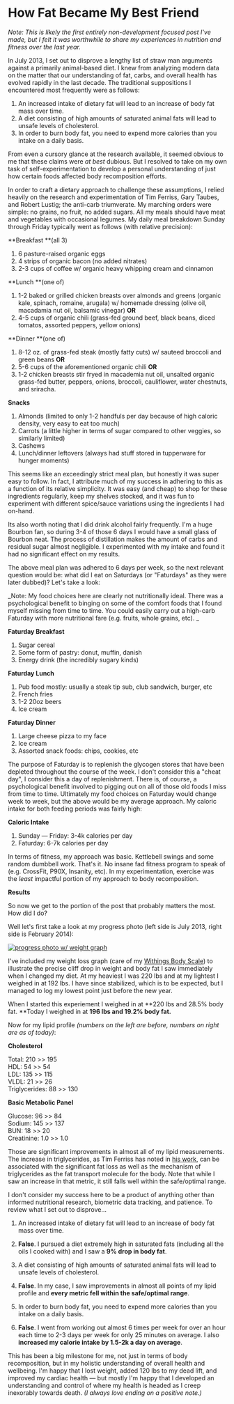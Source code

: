 # How Fat Became My Best Friend

_Note: This is likely the first entirely non-development focused post I've made, but I felt it was worthwhile to share my experiences in nutrition and fitness over the last year._

In July 2013, I set out to disprove a lengthy list of straw man arguments against a primarily animal-based diet. I knew from analyzing modern data on the matter that our understanding of fat, carbs, and overall health has evolved rapidly in the last decade. The traditional suppositions I encountered most frequently were as follows:

1.  An increased intake of dietary fat will lead to an increase of body fat mass over time.
2.  A diet consisting of high amounts of saturated animal fats will lead to unsafe levels of cholesterol.
3.  In order to burn body fat, you need to expend more calories than you intake on a daily basis.

From even a cursory glance at the research available, it seemed obvious to me that these claims were _at best_ dubious. But I resolved to take on my own task of self-experimentation to develop a personal understanding of just how certain foods affected body recomposition efforts.

In order to craft a dietary approach to challenge these assumptions, I relied heavily on the research and experimentation of Tim Ferriss, Gary Taubes, and Robert Lustig; the anti-carb triumverate. My marching orders were simple: no grains, no fruit, no added sugars. All my meals should have meat and vegetables with occasional legumes. My daily meal breakdown Sunday through Friday typically went as follows (with relative precision):

**Breakfast **(all 3)

1.  6 pasture-raised organic eggs
2.  4 strips of organic bacon (no added nitrates)
3.  2-3 cups of coffee w/ organic heavy whipping cream and cinnamon

**Lunch **(one of)

1.  1-2 baked or grilled chicken breasts over almonds and greens (organic kale, spinach, romaine, arugala) w/ homemade dressing (olive oil, macadamia nut oil, balsamic vinegar) **OR**
2.  4-5 cups of organic chili (grass-fed ground beef, black beans, diced tomatos, assorted peppers, yellow onions)

**Dinner **(one of)

1.  8-12 oz. of grass-fed steak (mostly fatty cuts) w/ sauteed broccoli and green beans **OR**
2.  5-6 cups of the aforementioned organic chili **OR**
3.  1-2 chicken breasts stir fryed in macademia nut oil, unsalted organic grass-fed butter, peppers, onions, broccoli, cauliflower, water chestnuts, and sriracha.

**Snacks**

1.  Almonds (limited to only 1-2 handfuls per day because of high caloric density, very easy to eat too much)
2.  Carrots (a little higher in terms of sugar compared to other veggies, so similarly limited)
3.  Cashews
4.  Lunch/dinner leftovers (always had stuff stored in tupperware for hunger moments)

This seems like an exceedingly strict meal plan, but honestly it was super easy to follow. In fact, I attribute much of my success in adhering to this as a function of its relative simplicity. It was easy (and cheap) to shop for these ingredients regularly, keep my shelves stocked, and it was fun to experiment with different spice/sauce variations using the ingredients I had on-hand.

Its also worth noting that I did drink alcohol fairly frequently. I'm a huge Bourbon fan, so during 3-4 of those 6 days I would have a small glass of Bourbon neat. The process of distillation makes the amount of carbs and residual sugar almost negligible. I experimented with my intake and found it had no significant effect on my results.

The above meal plan was adhered to 6 days per week, so the next relevant question would be: what did I eat on Saturdays (or "Faturdays" as they were later dubbed)? Let's take a look:

_Note: My food choices here are clearly not nutritionally ideal. There was a psychological benefit to binging on some of the comfort foods that I found myself missing from time to time. You could easily carry out a high-carb Faturday with more nutritional fare (e.g. fruits, whole grains, etc). _

**Faturday Breakfast**

1.  Sugar cereal
2.  Some form of pastry: donut, muffin, danish
3.  Energy drink (the incredibly sugary kinds)

**Faturday Lunch**

1.  Pub food mostly: usually a steak tip sub, club sandwich, burger, etc
2.  French fries
3.  1-2 20oz beers
4.  Ice cream

**Faturday Dinner**

1.  Large cheese pizza to my face
2.  Ice cream
3.  Assorted snack foods: chips, cookies, etc

The purpose of Faturday is to replenish the glycogen stores that have been depleted throughout the course of the week. I don't consider this a "cheat day", I consider this a day of replenishment. There is, of course, a psychological benefit involved to pigging out on all of those old foods I miss from time to time. Ultimately my food choices on Faturday would change week to week, but the above would be my average approach. My caloric intake for both feeding periods was fairly high:

**Caloric Intake**

1.  Sunday — Friday: 3-4k calories per day
2.  Faturday: 6-7k calories per day

In terms of fitness, my approach was basic. Kettlebell swings and some random dumbbell work. That's it. No insane fad fitness program to speak of (e.g. CrossFit, P90X, Insanity, etc). In my experimentation, exercise was the _least_ impactful portion of my approach to body recomposition.

**Results**

So now we get to the portion of the post that probably matters the most. How did I do?

Well let's first take a look at my progress photo (left side is July 2013, right side is February 2014):  

[![progress photo w/ weight graph](https://s3.amazonaws.com/spmurraydata/images/progress-w-graph.jpg)](https://s3.amazonaws.com/spmurraydata/images/progress-w-graph.jpg "Progress Photo")

I've included my weight loss graph (care of my [Withings Body Scale](http://withings.com/en/scales "Withings Body Scales")) to illustrate the precise cliff drop in weight and body fat I saw immediately when I changed my diet. At my heaviest I was 220 lbs and at my lightest I weighed in at 192 lbs. I have since stabilized, which is to be expected, but I managed to log my lowest point just before the new year.

When I started this experiement I weighed in at **220 lbs and 28.5% body fat. **Today I weighed in at **196 lbs and 19.2% body fat.**

Now for my lipid profile _(numbers on the left are before, numbers on right are as of today)_:

**Cholesterol** 

Total: 210 >> 195  
HDL: 54 >> 54  
LDL: 135 >> 115  
VLDL: 21 >> 26  
Triglycerides: 88 >> 130

**Basic Metabolic Panel**

Glucose: 96 >> 84  
Sodium: 145 >> 137  
BUN: 18 >> 20  
Creatinine: 1.0 >> 1.0

Those are significant improvements in almost all of my lipid measurements. The increase in triglycerides, as Tim Ferriss has noted in [his work](http://www.amazon.com/The-4-Hour-Body-Incredible-Superhuman/dp/030746363X), can be associated with the significant fat loss as well as the mechanism of triglycerides as the fat transport molecule for the body. Note that while I saw an increase in that metric, it still falls well within the safe/optimal range.

I don't consider my success here to be a product of anything other than informed nutritional research, biometric data tracking, and patience. To review what I set out to disprove...

1.  An increased intake of dietary fat will lead to an increase of body fat mass over time.

1.  **False**. I pursued a diet extremely high in saturated fats (including all the oils I cooked with) and I saw a **9% drop in body fat**.

3.  A diet consisting of high amounts of saturated animal fats will lead to unsafe levels of cholesterol.

1.  **False**. In my case, I saw improvements in almost all points of my lipid profile and **every metric fell within the safe/optimal range**.

5.  In order to burn body fat, you need to expend more calories than you intake on a daily basis.

1.  **False**. I went from working out almost 6 times per week for over an hour each time to 2-3 days per week for only 25 minutes on average. I also **increased my calorie intake by 1.5-2k a day on average**.

This has been a big milestone for me, not just in terms of body recomposition, but in my holistic understanding of overall health and wellbeing. I'm happy that I lost weight, added 120 lbs to my dead lift, and improved my cardiac health — but mostly I'm happy that I developed an understanding and control of where my health is headed as I creep inexorably towards death. _(I always love ending on a positive note.)_